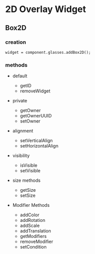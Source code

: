 # 2D Overlay Widget
## Box2D

### creation
`widget = component.glasses.addBox2D();`

### methods
* default
  * getID
  * removeWidget
* private
  * getOwner
  * getOwnerUUID
  * setOwner
* alignment
  * setVerticalAlign
  * setHorizontalAlign
* visibility
  * isVisible
  * setVisible
* size methods
  * getSize
  * setSize
  
* Modifier Methods
  * addColor
  * addRotation
  * addScale
  * addTranslation
  * getModifiers
  * removeModifier
  * setCondition
